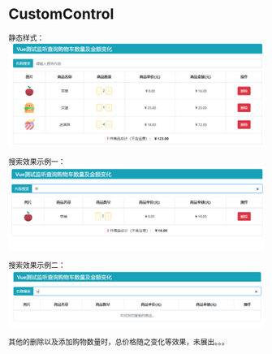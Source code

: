 # CustomControl

静态样式：
![image](https://github.com/enaat/shopping-demo-vue/blob/master/shopping-demo/img/Example-demo.png)


搜索效果示例一：
![image](https://github.com/enaat/shopping-demo-vue/blob/master/shopping-demo/img/Example-demo2.png)



搜索效果示例二：
![image](https://github.com/enaat/shopping-demo-vue/blob/master/shopping-demo/img/Example-demo3.png)


其他的删除以及添加购物数量时，总价格随之变化等效果，未展出。。。
#
